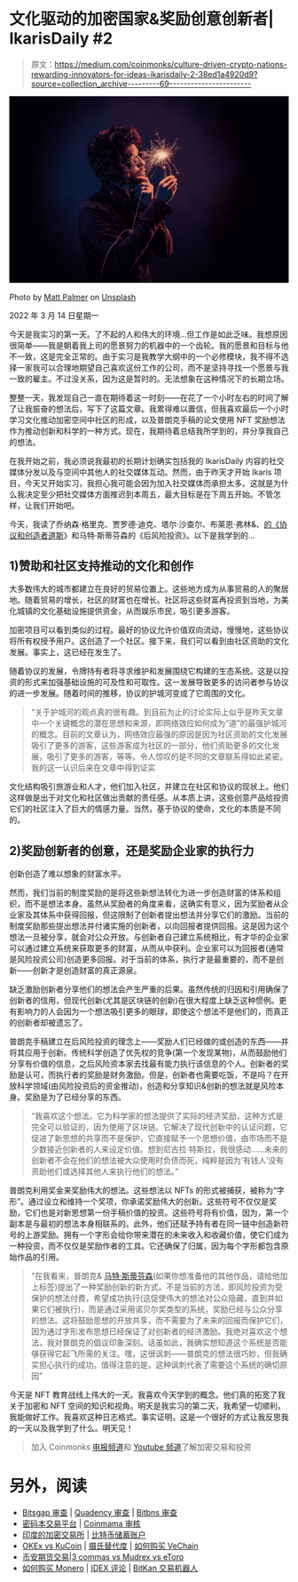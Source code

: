 # 文化驱动的加密国家&奖励创意创新者| IkarisDaily #2

> 原文：<https://medium.com/coinmonks/culture-driven-crypto-nations-rewarding-innovators-for-ideas-ikarisdaily-2-38ed1a4920d9?source=collection_archive---------69----------------------->

![](img/b51a762ff6f07facbc94c08c5bd151a5.png)

Photo by [Matt Palmer](https://unsplash.com/@mattpalmer?utm_source=medium&utm_medium=referral) on [Unsplash](https://unsplash.com?utm_source=medium&utm_medium=referral)

2022 年 3 月 14 日星期一

今天是我实习的第一天。了不起的人和伟大的环境…但工作是如此乏味。我想原因很简单——我是朝着我上司的愿景努力的机器中的一个齿轮。我的愿景和目标与他不一致，这是完全正常的。由于实习是我教学大纲中的一个必修模块，我不得不选择一家我可以合理地期望自己喜欢这份工作的公司，而不是坚持寻找一个愿景与我一致的雇主。不过没关系，因为这是暂时的。无法想象在这种情况下的长期立场。

整整一天，我发现自己一直在期待着这一时刻——在花了一个小时左右的时间了解了让我振奋的想法后，写下了这篇文章。我累得难以置信，但我喜欢最后一个小时学习文化推动加密空间中社区的形成，以及普朗克手稿的论文使用 NFT 奖励想法作为推动创新和科学的一种方式。现在，我期待着总结我所学到的，并分享我自己的想法。

在我开始之前，我必须说我最初的长期计划确实包括我的 IkarisDaily 内容的社交媒体分发以及与空间中其他人的社交媒体互动。然而，由于昨天才开始 Ikaris 项目，今天又开始实习，我担心我可能会因为加入社交媒体而承担太多。这就是为什么我决定至少把社交媒体方面推迟到本周五，最大目标是在下周五开始。不管怎样，让我们开始吧。

今天，我读了乔纳森·格里克、贾罗德·迪克、塔尔·沙查尔、布莱恩·弗林&、[的《协议和创造者道斯](https://glyphx.medium.com/post-venture-capital-and-the-crypto-nobel-prize-29847faf3f08)》和马特·斯蒂芬森的《后风险投资》。以下是我学到的…

## 1)赞助和社区支持推动的文化和创作

大多数伟大的城市都建立在良好的贸易位置上。这些地方成为从事贸易的人的聚居地。随着贸易的增长，社区的财富也在增长。社区将这些财富再投资到当地，为美化城镇的文化基础设施提供资金，从而娱乐市民，吸引更多游客。

加密项目可以看到类似的过程。最好的协议允许价值双向流动，慢慢地，这些协议将所有权授予用户。这创造了一个社区。接下来，我们可以看到由社区资助的文化发展。事实上，这已经在发生了。

随着协议的发展，令牌持有者将寻求维护和发展围绕它构建的生态系统。这是以投资的形式来加强基础设施的可及性和可取性。这一发展导致更多的访问者参与协议的进一步发展。随着时间的推移，协议的护城河变成了它周围的文化。

> “关于护城河的观点真的很有趣。到目前为止的讨论实际上似乎是昨天文章中一个关键概念的潜在思想和来源，即网络效应如何成为“道”的最强护城河的概念。目前的文章认为，网络效应最强的原因是因为社区资助的文化发展吸引了更多的游客，这些游客成为社区的一部分，他们资助更多的文化发展，吸引了更多的游客，等等。令人惊叹的是不同的文章联系得如此紧密。我的这一认识后来在文章中得到证实

文化结构吸引旅游业和人才，他们加入社区，并建立在社区和协议的现状上。他们这样做是出于对文化和社区做出贡献的责任感。从本质上讲，这些创意产品给投资它们的社区注入了巨大的情感力量。当然，基于协议的使命，文化的本质是不同的。

## 2)奖励创新者的创意，还是奖励企业家的执行力

创新创造了难以想象的财富水平。

然而，我们当前的制度奖励的是将这些新想法转化为进一步创造财富的体系和组织，而不是想法本身。虽然从奖励者的角度来看，这确实有意义，因为奖励者从企业家及其体系中获得回报，但这限制了创新者提出想法并分享它们的激励。当前的制度奖励那些提出想法并付诸实施的创新者，以向回报者提供回报。这是因为这个想法一旦被分享，就会对公众开放。与创新者自己建立系统相比，有才华的企业家可以通过建立系统来获取更多的财富，从而从中获利。企业家可以为回报者(通常是风险投资公司)创造更多回报。对于当前的体系，执行才是最重要的，而不是创新——创新才是创造财富的真正源泉。

缺乏激励创新者分享他们的想法会产生严重的后果。虽然传统的归因和引用确保了创新者的信用，但现代创新(尤其是区块链的创新)在很大程度上缺乏这种惯例。更有影响力的人会因为一个想法吸引更多的眼球，即使这个想法不是他们的，而真正的创新者却被遗忘了。

普朗克手稿建立在后风险投资的理念上——奖励人们已经做的或创造的东西——并将其应用于创新。传统科学创造了优先权的竞争(第一个发现某物)，从而鼓励他们分享有价值的信息，之后风险资本家去找最有能力执行该信息的个人。创新者的奖励是认可，而执行者的奖励是财务激励。但是，创新者也需要吃饭，不是吗？在开放科学领域(由风险投资后的资金推动)，创造和分享知识&创新的想法就是风险本身。奖励是为了已经分享的东西。

> “我喜欢这个想法。它为科学家的想法提供了实际的经济奖励，这种方式是完全可以验证的，因为使用了区块链。它解决了现代创新中的认证问题，它促进了新思想的共享而不是保护，它直接赋予一个思想价值，由市场而不是少数接近创新者的人来设定价值。想到尼古拉·特斯拉，我很感动……未来的创新者不会在他们的想法被大众使用时负债而死，纯粹是因为‘有钱人’没有资助他们或选择其他人来执行他们的想法。”

普朗克利用奖金来奖励伟大的想法。这些想法以 NFTs 的形式被捕获，被称为“字形”。通过设立和维持一个奖项，你承诺奖励伟大的创新。这些符号不仅仅是奖励，它们也是对新思想第一份手稿价值的投资。这些符号将有价值，因为，第一个副本是与最初的想法本身相联系的。此外，他们还赋予持有者在同一链中创造新符号的上游奖励。拥有一个字形会给你带来潜在的未来收入和收藏价值，使它们成为一种投资，而不仅仅是奖励作者的工具。它还确保了归属，因为每个字形都包含原始作品的引用。

> “在我看来，普朗克& [马特·斯蒂芬森](https://medium.com/u/5c813ae55f97?source=post_page-----38ed1a4920d9--------------------------------)(如果你想准备他的其他作品，请给他加上标签)提出了一种奖励创新的新方式。不是当前的方法，即风险投资为受保护的想法付费，希望成功执行(这促使伟大的想法对公众隐藏，直到并如果它们被执行)，而是通过采用诺贝尔奖类型的系统，奖励已经与公众分享的想法。这将鼓励思想的开放共享，而不需要为了未来的回报而保护它们，因为通过字形发布思想已经保证了对创新者的经济激励。我绝对喜欢这个想法，我对普朗克的倡议印象深刻。话虽如此，我确实想知道这个系统是否能够获得它起飞所需的关注。嘿，这很讽刺——普朗克的想法很巧妙，但我确实担心执行的成功。值得注意的是，这种讽刺代表了需要这个系统的确切原因”

今天是 NFT 教育战线上伟大的一天。我喜欢今天学到的概念。他们真的拓宽了我关于加密和 NFT 空间的知识和视角。明天是我实习的第二天，我希望一切顺利，我能做好工作。我喜欢这种日志格式。事实证明，这是一个很好的方式让我反思我的一天以及我学到了什么。明天见！

> 加入 Coinmonks [电报频道](https://t.me/coincodecap)和 [Youtube 频道](https://www.youtube.com/c/coinmonks/videos)了解加密交易和投资

# 另外，阅读

*   [Bitsgap 审查](/coinmonks/bitsgap-review-a-crypto-trading-bot-that-makes-easy-money-a5d88a336df2) | [Quadency 审查](/coinmonks/quadency-review-a-crypto-trading-automation-platform-3068eaa374e1) | [Bitbns 审查](/coinmonks/bitbns-review-38256a07e161)
*   [密码本交易平台](/coinmonks/top-10-crypto-copy-trading-platforms-for-beginners-d0c37c7d698c) | [Coinmama 审核](/coinmonks/coinmama-review-ace5641bde6e)
*   [印度的加密交易所](/coinmonks/bitcoin-exchange-in-india-7f1fe79715c9) | [比特币储蓄账户](/coinmonks/bitcoin-savings-account-e65b13f92451)
*   [OKEx vs KuCoin](https://coincodecap.com/okex-kucoin) | [摄氏替代度](https://coincodecap.com/celsius-alternatives) | [如何购买 VeChain](https://coincodecap.com/buy-vechain)
*   [币安期货交易](https://coincodecap.com/binance-futures-trading)|[3 commas vs Mudrex vs eToro](https://coincodecap.com/mudrex-3commas-etoro)
*   [如何购买 Monero](https://coincodecap.com/buy-monero) | [IDEX 评论](https://coincodecap.com/idex-review) | [BitKan 交易机器人](https://coincodecap.com/bitkan-trading-bot)